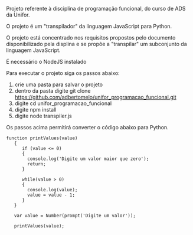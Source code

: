 Projeto referente à disciplina de programação funcional, do curso de ADS da Unifor.

O projeto é um "transpilador" da linguagem JavaScript para Python.

O projeto está concentrado nos requisitos propostos pelo documento disponibilizado pela displina e se propõe a 
"transpilar" um subconjunto da linguagem JavaScript.

É necessário o NodeJS instalado

Para executar o projeto siga os passos abaixo:

1) crie uma pasta para salvar o projeto
2) dentro da pasta digite git clone https://github.com/adbertomelo/unifor_programacao_funcional.git
3) digite cd unifor_programacao_funcional
4) digite npm install
5) digite node transpiler.js

Os passos acima permitirá converter o código abaixo para Python.

```
function printValues(value)
   {
      if (value <= 0)
      {
        console.log('Digite um valor maior que zero');
        return;
      }
      
      while(value > 0)
      {
        console.log(value);
        value = value - 1;    
      }      
   }  

   var value = Number(prompt('Digite um valor'));
      
   printValues(value);
```   
   
